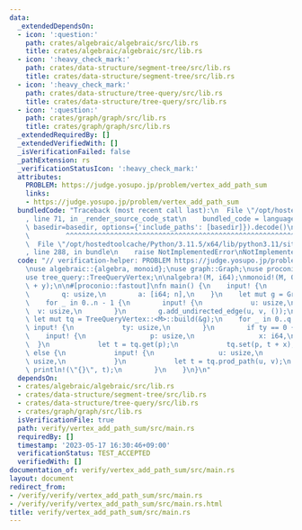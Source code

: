 ```yaml
---
data:
  _extendedDependsOn:
  - icon: ':question:'
    path: crates/algebraic/algebraic/src/lib.rs
    title: crates/algebraic/algebraic/src/lib.rs
  - icon: ':heavy_check_mark:'
    path: crates/data-structure/segment-tree/src/lib.rs
    title: crates/data-structure/segment-tree/src/lib.rs
  - icon: ':heavy_check_mark:'
    path: crates/data-structure/tree-query/src/lib.rs
    title: crates/data-structure/tree-query/src/lib.rs
  - icon: ':question:'
    path: crates/graph/graph/src/lib.rs
    title: crates/graph/graph/src/lib.rs
  _extendedRequiredBy: []
  _extendedVerifiedWith: []
  _isVerificationFailed: false
  _pathExtension: rs
  _verificationStatusIcon: ':heavy_check_mark:'
  attributes:
    PROBLEM: https://judge.yosupo.jp/problem/vertex_add_path_sum
    links:
    - https://judge.yosupo.jp/problem/vertex_add_path_sum
  bundledCode: "Traceback (most recent call last):\n  File \"/opt/hostedtoolcache/Python/3.11.5/x64/lib/python3.11/site-packages/onlinejudge_verify/documentation/build.py\"\
    , line 71, in _render_source_code_stat\n    bundled_code = language.bundle(stat.path,\
    \ basedir=basedir, options={'include_paths': [basedir]}).decode()\n          \
    \         ^^^^^^^^^^^^^^^^^^^^^^^^^^^^^^^^^^^^^^^^^^^^^^^^^^^^^^^^^^^^^^^^^^^^^^^^^^^^^^^^^\n\
    \  File \"/opt/hostedtoolcache/Python/3.11.5/x64/lib/python3.11/site-packages/onlinejudge_verify/languages/rust.py\"\
    , line 288, in bundle\n    raise NotImplementedError\nNotImplementedError\n"
  code: "// verification-helper: PROBLEM https://judge.yosupo.jp/problem/vertex_add_path_sum\n\
    \nuse algebraic::{algebra, monoid};\nuse graph::Graph;\nuse proconio::input;\n\
    use tree_query::TreeQueryVertex;\n\nalgebra!(M, i64);\nmonoid!(M, 0, |x, y| x\
    \ + y);\n\n#[proconio::fastout]\nfn main() {\n    input! {\n        n: usize,\n\
    \        q: usize,\n        a: [i64; n],\n    }\n    let mut g = Graph::from(a);\n\
    \    for _ in 0..n - 1 {\n        input! {\n            u: usize,\n          \
    \  v: usize,\n        }\n        g.add_undirected_edge(u, v, ());\n    }\n   \
    \ let mut tq = TreeQueryVertex::<M>::build(&g);\n    for _ in 0..q {\n       \
    \ input! {\n            ty: usize,\n        }\n        if ty == 0 {\n        \
    \    input! {\n                p: usize,\n                x: i64,\n          \
    \  }\n            let t = tq.get(p);\n            tq.set(p, t + x);\n        }\
    \ else {\n            input! {\n                u: usize,\n                v:\
    \ usize,\n            }\n            let t = tq.prod_path(u, v);\n           \
    \ println!(\"{}\", t);\n        }\n    }\n}\n"
  dependsOn:
  - crates/algebraic/algebraic/src/lib.rs
  - crates/data-structure/segment-tree/src/lib.rs
  - crates/data-structure/tree-query/src/lib.rs
  - crates/graph/graph/src/lib.rs
  isVerificationFile: true
  path: verify/vertex_add_path_sum/src/main.rs
  requiredBy: []
  timestamp: '2023-05-17 16:30:46+09:00'
  verificationStatus: TEST_ACCEPTED
  verifiedWith: []
documentation_of: verify/vertex_add_path_sum/src/main.rs
layout: document
redirect_from:
- /verify/verify/vertex_add_path_sum/src/main.rs
- /verify/verify/vertex_add_path_sum/src/main.rs.html
title: verify/vertex_add_path_sum/src/main.rs
---
```


